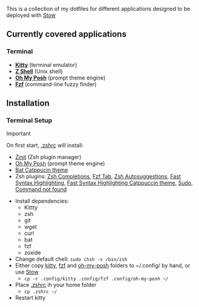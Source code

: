 This is a collection of my dotfiles for different applications designed to be deployed with [Stow](https://www.gnu.org/software/stow/)

Currently covered applications
--------

### Terminal
* **[Kitty](https://github.com/kovidgoyal/kitty)** (terminal emulator)
* **[Z Shell](https://www.zsh.org/)** (Unix shell)
* **[Oh My Posh](https://github.com/JanDeDobbeleer/oh-my-posh)** (prompt theme engine)
* **[Fzf](https://github.com/junegunn/fzf)** (command-line fuzzy finder)

Installation
--------

### Terminal Setup
> [!IMPORTANT]
> On first start, [.zshrc](/.zshrc) will install:
>    * [Zinit](https://github.com/zdharma-continuum/zinit) (Zsh plugin manager)
>    * [Oh My Posh](https://github.com/JanDeDobbeleer/oh-my-posh) (prompt theme engine)
>    * [Bat Catppucin theme](https://github.com/catppuccin/bat)
>    * Zsh plugins: [Zsh Completions](https://github.com/zsh-users/zsh-completions), [Fzf Tab](https://github.com/Aloxaf/fzf-tab), [Zsh Autosuggestions](https://github.com/zsh-users/zsh-autosuggestions), [Fast Syntax Highlighting](https://github.com/zdharma-continuum/fast-syntax-highlighting), [Fast Syntax Highlighting Catppuccin theme](https://github.com/catppuccin/zsh-fsh), [Sudo](https://github.com/ohmyzsh/ohmyzsh/tree/master/plugins/sudo), [Command not found](https://github.com/ohmyzsh/ohmyzsh/tree/master/plugins/command-not-found)

* Install dependencies:
    * Kittty
    * zsh
    * git
    * wget
    * curl
    * bat
    * fzf
    * zoxide
* Change default chell: `sudo chsh -s /bin/zsh`
* Either copy [kitty](/kitty/), [fzf](/fzf/) and [oh-my-posh](/oh-my-posh/) folders to ~/.config/ by hand, or use [Stow](https://www.gnu.org/software/stow/)
    * `cp -r .config/kitty .config/fzf .config/oh-my-posh ~/`
* Place [.zshrc](/.zshrc) ih your home folder
    * `cp .zshrc ~/`
* Restart kitty
